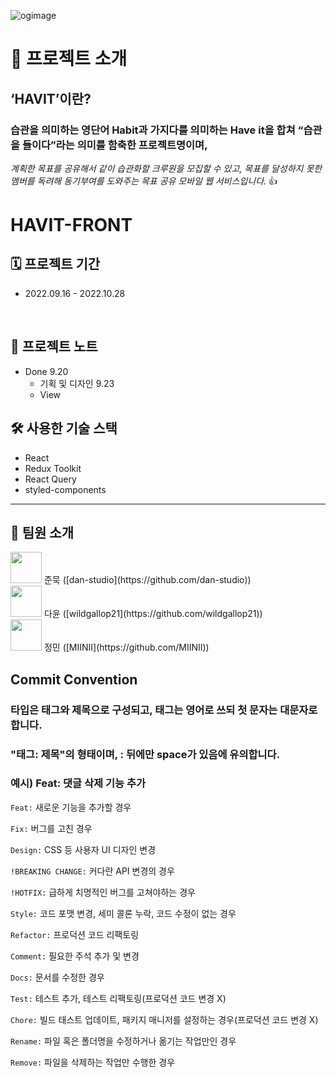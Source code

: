 ![ogimage](https://user-images.githubusercontent.com/78805018/194903263-a0138998-d0e9-4ce2-a885-47356356fd28.jpeg)


# 📢 프로젝트 소개
## **‘HAVIT’이란?** 
### 습관을 의미하는 영단어 Habit과 가지다를 의미하는 Have it을 합쳐 “습관을 들이다”라는 의미를 함축한 프로젝트명이며, 
*계획한 목표를 공유해서 같이 습관화할 크루원을 모집할 수 있고, 목표를 달성하지 못한 멤버를 독려해 동기부여를 도와주는 목표 공유 모바일 웹 서비스입니다.* 👍

# HAVIT-FRONT
  
## 🗓 프로젝트 기간
- 2022.09.16 - 2022.10.28
<br>

## 📝 프로젝트 노트
- Done
  9.20
    - 기획 및 디자인
  9.23
    - View
    
## 🛠 사용한 기술 스택
- React
- Redux Toolkit
- React Query
- styled-components
--------------------
## 👥 팀원 소개
<div><img src="https://user-images.githubusercontent.com/78805018/191911805-361349ec-9826-4215-9840-8a28a1d03591.png"  width="50" height="50"/>
준묵 ([dan-studio](https://github.com/dan-studio))</div>
<div><img src="https://avatars.githubusercontent.com/u/110379208?v=4"  width="50" height="50"/>
다윤 ([wildgallop21](https://github.com/wildgallop21))</div>
<div><img src="https://avatars.githubusercontent.com/u/83333217?v=4"  width="50" height="50"/>
정민 ([MIINII](https://github.com/MIINII))</div>

## Commit Convention
### 타입은 태그와 제목으로 구성되고, 태그는 영어로 쓰되 첫 문자는 대문자로 합니다.
### "태그: 제목"의 형태이며, : 뒤에만 space가 있음에 유의합니다.

### 예시) Feat: 댓글 삭제 기능 추가

`Feat:` 새로운 기능을 추가할 경우

`Fix:` 버그를 고친 경우

`Design:` CSS 등 사용자 UI 디자인 변경

`!BREAKING CHANGE:` 커다란 API 변경의 경우

`!HOTFIX:` 급하게 치명적인 버그를 고쳐야하는 경우

`Style:` 코드 포맷 변경, 세미 콜론 누락, 코드 수정이 없는 경우

`Refactor:` 프로덕션 코드 리팩토링

`Comment:` 필요한 주석 추가 및 변경

`Docs:` 문서를 수정한 경우

`Test:` 테스트 추가, 테스트 리팩토링(프로덕션 코드 변경 X)

`Chore:` 빌드 태스트 업데이트, 패키지 매니저를 설정하는 경우(프로덕션 코드 변경 X)

`Rename:` 파일 혹은 폴더명을 수정하거나 옮기는 작업만인 경우
 
`Remove:` 파일을 삭제하는 작업만 수행한 경우
